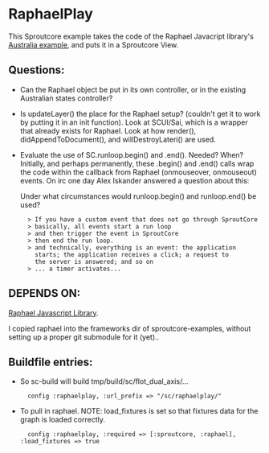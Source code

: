 RaphaelPlay
===========

This Sproutcore example takes the code of the Raphael Javacript library's 
[Australia example](http://raphaeljs.com/australia.html), and puts it in a 
Sproutcore View. 

Questions:
----------

* Can the Raphael object be put in its own controller, or in the existing
  Australian states controller?
  
* Is updateLayer() the place for the Raphael setup? (couldn't get it to work
  by putting it in an init function).  Look at SCUI/Sai, which is a wrapper 
  that already exists for Raphael. Look at how render(), didAppendToDocument(), 
  and willDestroyLateri() are used.
  
* Evaluate the use of SC.runloop.begin() and .end(). Needed? When? Initially, 
  and perhaps permanently, these .begin() and .end() calls wrap the code within
  the callback from Raphael (onmouseover, onmouseout) events. On irc one day
  Alex Iskander answered a question about this:
    
  Under what circumstances would runloop.begin() and runloop.end() be used?
    
        > If you have a custom event that does not go through SproutCore
        > basically, all events start a run loop
        > and then trigger the event in SproutCore
        > then end the run loop.
        > and technically, everything is an event: the application 
          starts; the application receives a click; a request to 
          the server is answered; and so on
        > ... a timer activates...

DEPENDS ON:
-----------

[Raphael Javascript Library](http://raphaeljs.com/).

I copied raphael into the frameworks dir of sproutcore-examples, without setting up a
proper git submodule for it (yet)..
    
Buildfile entries:
------------------

* So sc-build will build tmp/build/sc/flot_dual_axis/... 
     
        config :raphaelplay, :url_prefix => "/sc/raphaelplay/"
         
* To pull in raphael.  NOTE: load_fixtures is set so that fixtures data for the graph is loaded correctly.
                            
        config :raphaelplay, :required => [:sproutcore, :raphael], :load_fixtures => true

